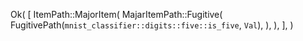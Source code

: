 Ok(
    [
        ItemPath::MajorItem(
            MajarItemPath::Fugitive(
                FugitivePath(`mnist_classifier::digits::five::is_five`, `Val`),
            ),
        ),
    ],
)